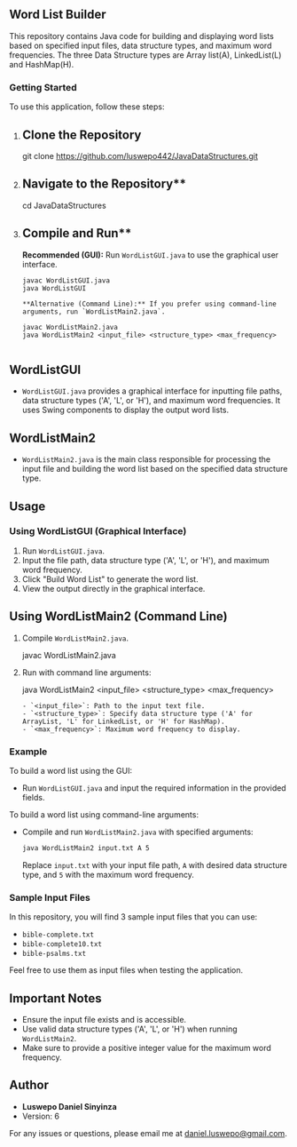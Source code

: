 ## Word List Builder

This repository contains Java code for building and displaying word lists based on specified input files, data structure types, and maximum word frequencies. The three Data Structure types are Array list(A), LinkedList(L) and HashMap(H).

### Getting Started

To use this application, follow these steps:

1. ## Clone the Repository
   git clone https://github.com/luswepo442/JavaDataStructures.git

2. ## Navigate to the Repository**
   cd JavaDataStructures

3. ## Compile and Run**
     **Recommended (GUI):** Run `WordListGUI.java` to use the graphical user interface.
     ```
     javac WordListGUI.java
     java WordListGUI

     **Alternative (Command Line):** If you prefer using command-line arguments, run `WordListMain2.java`.
     
     javac WordListMain2.java
     java WordListMain2 <input_file> <structure_type> <max_frequency>
     

## WordListGUI

- `WordListGUI.java` provides a graphical interface for inputting file paths, data structure types ('A', 'L', or 'H'), and maximum word frequencies. It uses Swing components to display the output word lists.

## WordListMain2

- `WordListMain2.java` is the main class responsible for processing the input file and building the word list based on the specified data structure type.

## Usage

### Using WordListGUI (Graphical Interface)

1. Run `WordListGUI.java`.
2. Input the file path, data structure type ('A', 'L', or 'H'), and maximum word frequency.
3. Click "Build Word List" to generate the word list.
4. View the output directly in the graphical interface.

## Using WordListMain2 (Command Line)

1. Compile `WordListMain2.java`.
  
   javac WordListMain2.java

2. Run with command line arguments:

   java WordListMain2 <input_file> <structure_type> <max_frequency>
   ```
   - `<input_file>`: Path to the input text file.
   - `<structure_type>`: Specify data structure type ('A' for ArrayList, 'L' for LinkedList, or 'H' for HashMap).
   - `<max_frequency>`: Maximum word frequency to display.

### Example

To build a word list using the GUI:

- Run `WordListGUI.java` and input the required information in the provided fields.

To build a word list using command-line arguments:

- Compile and run `WordListMain2.java` with specified arguments:
  ```bash
  java WordListMain2 input.txt A 5
  ```
  Replace `input.txt` with your input file path, `A` with desired data structure type, and `5` with the maximum word frequency.

### Sample Input Files

In this repository, you will find 3 sample input files that you can use:

- `bible-complete.txt`
- `bible-complete10.txt`
- `bible-psalms.txt`

Feel free to use them as input files when testing the application.

## Important Notes

- Ensure the input file exists and is accessible.
- Use valid data structure types ('A', 'L', or 'H') when running `WordListMain2`.
- Make sure to provide a positive integer value for the maximum word frequency.

## Author

- **Luswepo Daniel Sinyinza**
- Version: 6

For any issues or questions, please email me at daniel.luswepo@gmail.com.
